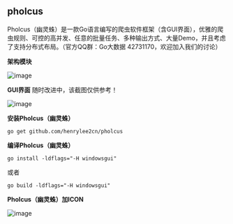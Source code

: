 ## pholcus
Pholcus（幽灵蛛）是一款Go语言编写的爬虫软件框架（含GUI界面），优雅的爬虫规则、可控的高并发、任意的批量任务、多种输出方式、大量Demo，并且考虑了支持分布式布局。（官方QQ群：Go大数据 42731170，欢迎加入我们的讨论）


**架构模块**

![image](https://github.com/henrylee2cn/pholcus/blob/master/doc/project.png)



**GUI界面**
随时改进中，该截图仅供参考！

![image](https://github.com/henrylee2cn/pholcus/blob/master/doc/guishow.jpg)


**安装Pholcus（幽灵蛛）**
```
go get github.com/henrylee2cn/pholcus
```



**编译Pholcus（幽灵蛛）**
```
go install -ldflags="-H windowsgui"
```
或者
```
go build -ldflags="-H windowsgui"
```



**Pholcus（幽灵蛛）加ICON**

![image](https://github.com/henrylee2cn/pholcus/blob/master/doc/addicon.jpg)
